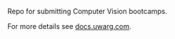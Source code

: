 Repo for submitting Computer Vision bootcamps.

For more details see [docs.uwarg.com](https://www.docs.uwarg.com/bootcamp/computer-vision/).
